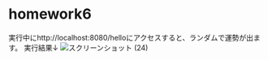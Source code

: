 # homework6
実行中にhttp://localhost:8080/helloにアクセスすると、ランダムで運勢が出ます。
実行結果↓
![スクリーンショット (24)](https://user-images.githubusercontent.com/111167638/189531122-92b352b0-c24e-49c3-90ce-0007912c065d.png)

